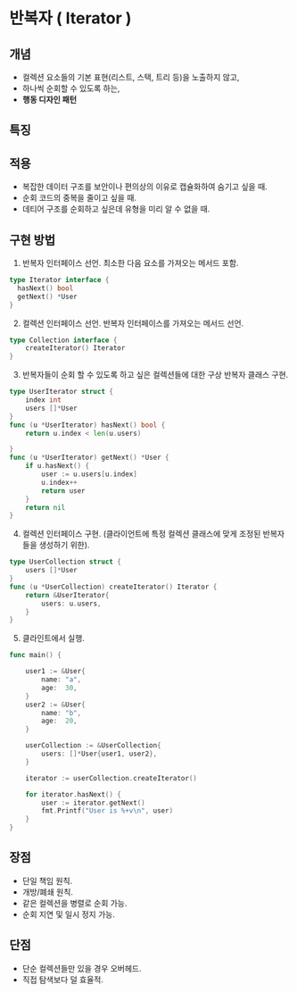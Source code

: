 # 반복자 ( Iterator )

## 개념
- 컬렉션 요소들의 기본 표현(리스트, 스택, 트리 등)을 노출하지 않고,
- 하나씩 순회할 수 있도록 하는,
- **행동 디자인 패턴**
  
## 특징

## 적용
- 복잡한 데이터 구조를 보안이나 편의상의 이유로 캡슐화하여 숨기고 싶을 때.
- 순회 코드의 중복을 줄이고 싶을 때.
- 데티어 구조를 순회하고 싶은데 유형을 미리 알 수 없을 때.
  
## 구현 방법
1. 반복자 인터페이스 선언. 최소한 다음 요소를 가져오는 메서드 포함.
```go
type Iterator interface {
  hasNext() bool
  getNext() *User
}
```
2. 컬렉션 인터페이스 선언. 반복자 인터페이스를 가져오는 메서드 선언.
```go
type Collection interface {
	createIterator() Iterator
}
```
3. 반복자들이 순회 할 수 있도록 하고 싶은 컬렉션들에 대한 구상 반복자 클래스 구현.
```go
type UserIterator struct {
	index int
	users []*User
}
func (u *UserIterator) hasNext() bool {
	return u.index < len(u.users)

}
func (u *UserIterator) getNext() *User {
	if u.hasNext() {
		user := u.users[u.index]
		u.index++
		return user
	}
	return nil
}
```
4. 컬렉션 인터페이스 구현. (클라이언트에 특정 컬렉션 클래스에 맞게 조정된 반복자들을 생성하기 위한).
```go
type UserCollection struct {
	users []*User
}
func (u *UserCollection) createIterator() Iterator {
	return &UserIterator{
		users: u.users,
	}
}
```
5. 클라인트에서 실행.
```go
func main() {

	user1 := &User{
		name: "a",
		age:  30,
	}
	user2 := &User{
		name: "b",
		age:  20,
	}

	userCollection := &UserCollection{
		users: []*User{user1, user2},
	}

	iterator := userCollection.createIterator()

	for iterator.hasNext() {
		user := iterator.getNext()
		fmt.Printf("User is %+v\n", user)
	}
}
```

## 장점
- 단일 책임 원칙.
- 개방/폐쇄 원칙.
- 같은 컬렉션을 병렬로 순회 가능.
- 순회 지연 및 일시 정지 가능.

## 단점
- 단순 컬렉션들만 있을 경우 오버헤드.
- 직접 탐색보다 덜 효율적.
